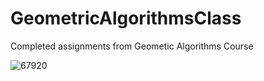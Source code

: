 # GeometricAlgorithmsClass
Completed assignments from Geometic Algorithms Course

![67920](https://user-images.githubusercontent.com/31375809/66875560-05f88880-efaf-11e9-8d48-133242ce97db.jpg)

